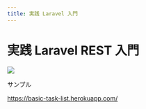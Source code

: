 ```yaml
---
title: 実践 Laravel 入門
---
```

# 実践 Laravel REST 入門

![](/images/leccafe.png)

サンプル

https://basic-task-list.herokuapp.com/


